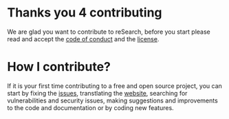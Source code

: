 # Thanks you 4 contributing

We are glad you want to contribute to reSearch, before you start please read and accept the [code of conduct](code_of_conduct.md) and the [license](license).

# How I contribute?
If it is your first time contributing to a free and open source project, you can start by fixing the [issues](https://github.com/mariluski/reSearch/issues), transtlating the [website](reSearch.githubpages.io), searching for vulnerabilities and security issues, making suggestions and improvements to the code and documentation or by coding new features.
